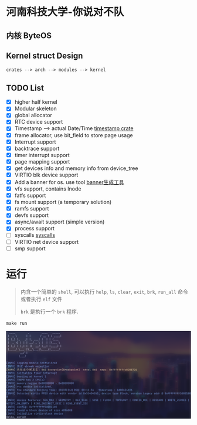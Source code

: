 # 河南科技大学-你说对不队

## 内核 ByteOS

## Kernel struct Design

```plain
crates --> arch --> modules --> kernel
```

## TODO List
- [x] higher half kernel
- [x] Modular skeleton
- [x] global allocator
- [x] RTC device support
- [x] Timestamp --> actual Date/Time [timestamp crate](crates/timestamp/)
- [x] frame allocator, use bit_field to store page usage
- [x] Interrupt support
- [x] backtrace support
- [x] timer interrupt support
- [x] page mapping support
- [x] get devices info and memory info from device_tree
- [x] VIRTIO blk device support
- [x] Add a banner for os. use tool [banner生成工具](http://patorjk.com/software/taag/#p=display&f=Big&t=ByteOS)
- [x] vfs support, contains Inode
- [x] fatfs support
- [x] fs mount support (a temporary solution)
- [x] ramfs support
- [x] devfs support
- [x] async/await support (simple version)
- [x] process support
- [ ] syscalls [syscalls](./docs/step1-progress.md)
- [ ] VIRTIO net device support
- [ ] smp support

# 运行

> 内含一个简单的 `shell`, 可以执行 `help`, `ls`, `clear`, `exit`, `brk`, `run_all` 命令或者执行 `elf` 文件
>
> `brk` 是执行一个 `brk` 程序.

```shell
make run
```

![](./run.png)
